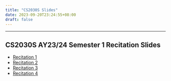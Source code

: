 ```yaml
---
title: "CS2030S Slides"
date: 2023-09-20T23:24:55+08:00
draft: false
---
```


---

## CS2030S AY23/24 Semester 1 Recitation Slides
- [Recitation 1](https://docs.google.com/presentation/d/1ExJepr4Zt3opXrI1ZjezCsMV92vVyUvpVVx1c8pGG2M/edit?usp=drive_link)
- [Recitation 2](https://docs.google.com/presentation/d/1FwmFxllGarRyhApSZTtz_7DdSO5YrQk5QAYQ_lJAEi8/edit?usp=drive_link)
- [Recitation 3](https://docs.google.com/presentation/d/1Xnng7w0XnFLLCkwgjnKuxfcT_5B5zqPWN6jThr_pqeE/edit?usp=drive_link)
- [Recitation 4](https://docs.google.com/presentation/d/1MbjhyY1gq35MNrTi_WLGzHdgiLfJCvH2V43ARSYw7qA/edit?usp=drive_link)
